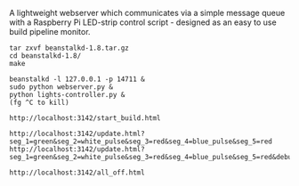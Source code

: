 A lightweight webserver which communicates via a simple message queue with a Raspberry Pi LED-strip control script - designed as an easy to use build pipeline monitor.

```
tar zxvf beanstalkd-1.8.tar.gz
cd beanstalkd-1.8/
make

beanstalkd -l 127.0.0.1 -p 14711 &
sudo python webserver.py &
python lights-controller.py &
(fg ^C to kill)

http://localhost:3142/start_build.html

http://localhost:3142/update.html?seg_1=green&seg_2=white_pulse&seg_3=red&seg_4=blue_pulse&seg_5=red
http://localhost:3142/update.html?seg_1=green&seg_2=white_pulse&seg_3=red&seg_4=blue_pulse&seg_5=red&debug=true

http://localhost:3142/all_off.html
```
